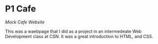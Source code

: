 # P1 Cafe
*Mock Cafe Website*

This was a waebpage that I did as a project in an intermedeate Web Development class at CSN.
It was a great introduction to HTML, and CSS.
